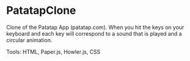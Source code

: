 # PatatapClone

Clone of the Patatap App (patatap.com).
When you hit the keys on your keyboard and each key will correspond to a sound that is played and a circular animation.

Tools: HTML, Paper.js, Howler.js, CSS
